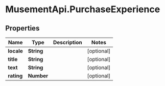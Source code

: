 # MusementApi.PurchaseExperience

## Properties
Name | Type | Description | Notes
------------ | ------------- | ------------- | -------------
**locale** | **String** |  | [optional] 
**title** | **String** |  | [optional] 
**text** | **String** |  | [optional] 
**rating** | **Number** |  | [optional] 


